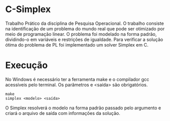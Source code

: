 # C-Simplex

Trabalho Prático da disciplina de Pesquisa Operacional. O trabalho consiste na identificação de um problema do mundo real que pode ser otimizado por meio de programação linear. O problema foi modelado na forma padrão, dividindo-o em variáveis e restrições de igualdade. Para verificar a solução ótima do problema de PL foi implementado um solver Simplex em C.

# Execução
No Windows é necessário ter a ferramenta make e o compilador gcc acessíveis pelo terminal.
Os parâmetros <modelo> e <saída> são obrigatórios.

```
make
simplex <modelo> <saída>
```
O Simplex resolverá o modelo na forma padrão passado pelo argumento e criará o arquivo de saída com informações da solução.
